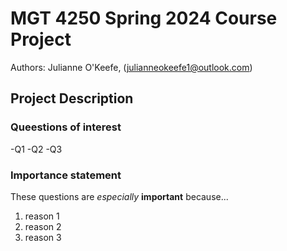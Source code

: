 # MGT 4250 Spring 2024 Course Project
Authors: Julianne O'Keefe, (julianneokeefe1@outlook.com)

## Project Description
### Queestions of interest
-Q1
-Q2
-Q3
### Importance statement
These questions are *especially* **important** because...
1. reason 1
2. reason 2
3. reason 3

